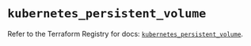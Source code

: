 # `kubernetes_persistent_volume`

Refer to the Terraform Registry for docs: [`kubernetes_persistent_volume`](https://registry.terraform.io/providers/hashicorp/kubernetes/2.35.0/docs/resources/persistent_volume).
